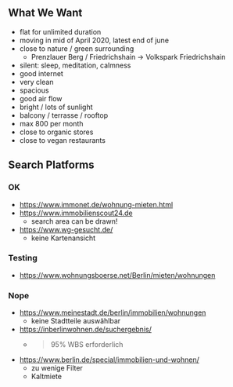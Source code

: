 ## What We Want
- flat for unlimited duration
- moving in mid of April 2020, latest end of june
- close to nature / green surrounding
  - Prenzlauer Berg / Friedrichshain -> Volkspark Friedrichshain
- silent: sleep, meditation, calmness
- good internet
- very clean
- spacious
- good air flow
- bright / lots of sunlight
- balcony / terrasse / rooftop
- max 800 per month
- close to organic stores
- close to vegan restaurants

## Search Platforms
### OK
- https://www.immonet.de/wohnung-mieten.html
- https://www.immobilienscout24.de
  - search area can be drawn!
- https://www.wg-gesucht.de/
  - keine Kartenansicht

### Testing 
- https://www.wohnungsboerse.net/Berlin/mieten/wohnungen

### Nope
- https://www.meinestadt.de/berlin/immobilien/wohnungen
  - keine Stadtteile auswählbar
- https://inberlinwohnen.de/suchergebnis/
  - > 95% WBS erforderlich
- https://www.berlin.de/special/immobilien-und-wohnen/
  - zu wenige Filter
  - Kaltmiete
